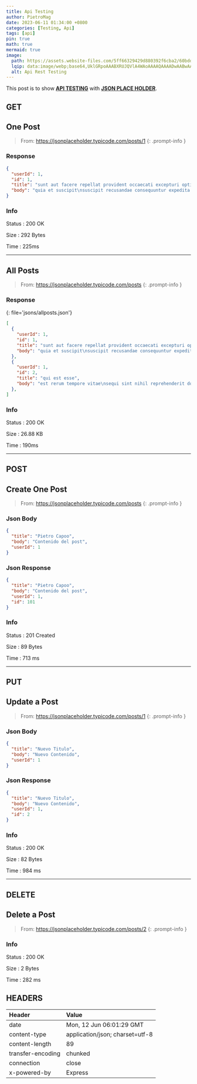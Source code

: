 ```yaml
---
title: Api Testing
author: PietroMag
date: 2023-06-11 01:34:00 +0800
categories: [Testing, Api]
tags: [api]
pin: true
math: true
mermaid: true
image:
  path: https://assets.website-files.com/5ff66329429d880392f6cba2/60bdda0e212247626479da02_use%20api.png
  lqip: data:image/webp;base64,UklGRpoAAABXRUJQVlA4WAoAAAAQAAAADwAABwAAQUxQSDIAAAARL0AmbZurmr57yyIiqE8oiG0bejIYEQTgqiDA9vqnsUSI6H+oAERp2HZ65qP/VIAWAFZQOCBCAAAA8AEAnQEqEAAIAAVAfCWkAALp8sF8rgRgAP7o9FDvMCkMde9PK7euH5M1m6VWoDXf2FkP3BqV0ZYbO6NA/VFIAAAA
  alt: Api Rest Testing
---
```


This post is to show [**API TESTING**](https://en.wikipedia.org/wiki/API) with  [**JSON PLACE HOLDER**](<https://jsonplaceholder.typicode.com>).

## GET

## One Post

> From:  <https://jsonplaceholder.typicode.com/posts/1>
{: .prompt-info }

### Response

```json
{
  "userId": 1,
  "id": 1,
  "title": "sunt aut facere repellat provident occaecati excepturi optio reprehenderit",
  "body": "quia et suscipit\nsuscipit recusandae consequuntur expedita et cum\nreprehenderit molestiae ut ut quas totam\nnostrum rerum est autem sunt rem eveniet architecto"
}
```

### Info

Status
: 200 OK

Size
: 292 Bytes

Time
: 225ms

<hr>

## All Posts

> From:  <https://jsonplaceholder.typicode.com/posts>
{: .prompt-info }

### Response

{: file='jsons/allposts.json'}

```json
[
  {
    "userId": 1,
    "id": 1,
    "title": "sunt aut facere repellat provident occaecati excepturi optio reprehenderit",
    "body": "quia et suscipit\nsuscipit recusandae consequuntur expedita et cum\nreprehenderit molestiae ut ut quas totam\nnostrum rerum est autem sunt rem eveniet architecto"
  },
  {
    "userId": 1,
    "id": 2,
    "title": "qui est esse",
    "body": "est rerum tempore vitae\nsequi sint nihil reprehenderit dolor beatae ea dolores neque\nfugiat blanditiis voluptate porro vel nihil molestiae ut reiciendis\nqui aperiam non debitis possimus qui neque nisi nulla"
  },
]
```

### Info

Status
: 200 OK

Size
: 26.88 KB

Time
: 190ms

<hr>

## POST

## Create One Post

> From:  <https://jsonplaceholder.typicode.com/posts>
{: .prompt-info }

### Json Body

```json
{
  "title": "Pietro Capoo",
  "body": "Contenido del post",
  "userId": 1
}
```

### Json Response

```json
{
  "title": "Pietro Capoo",
  "body": "Contenido del post",
  "userId": 1,
  "id": 101
}
```

### Info

Status
: 201 Created

Size
: 89 Bytes

Time
: 713 ms

<hr>

## PUT

## Update a Post

> From:  <https://jsonplaceholder.typicode.com/posts/1>
{: .prompt-info }

### Json Body

```json
{
  "title": "Nuevo Titulo",
  "body": "Nuevo Contenido",
  "userId": 1
}
```

### Json Response

```json
{
  "title": "Nuevo Titulo",
  "body": "Nuevo Contenido",
  "userId": 1,
  "id": 2
}
```

### Info

Status
: 200 OK

Size
: 82 Bytes

Time
: 984 ms

<hr>

## DELETE

## Delete a Post

> From:  <https://jsonplaceholder.typicode.com/posts/2>
{: .prompt-info }

### Info

Status
: 200 OK

Size
: 2 Bytes

Time
: 282 ms

## HEADERS

| Header                  | Value                           |
|:------------------------|:--------------------------------|
| date                    | Mon, 12 Jun 06:01:29 GMT        |
| content-type            | application/json; charset=utf-8 |
| content-length          | 89                              |
| transfer-encoding       | chunked                         |
| connection              | close                           |
| x-powered-by            | Express                         |
